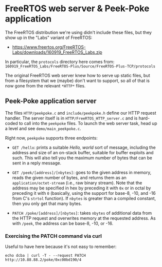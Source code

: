 # FreeRTOS web server & Peek-Poke application

The FreeRTOS distribution we're using didn't include these files, but
they show up in the "Labs" variant of FreeRTOS:

- https://www.freertos.org/FreeRTOS-Labs/downloads/160919_FreeRTOS_Labs.zip

In particular, the `protocols` directory here comes from:
`160919_FreeRTOS_Labs/FreeRTOS-Plus/Source/FreeRTOS-Plus-TCP/protocols`

The original FreeRTOS web server knew how to serve up static files, but from
a filesystem that we (maybe) don't want to support, so all of that is now
gone from the relevant `*HTTP*` files.

## Peek-Poke application server

The files `HTTP/peekpoke.c` and `include/peekpoke.h` define our HTTP request
handler. The server itself is in `HTTP/FreeRTOS_HTTP_server.c` and is
hard-coded to call into the `peekpoke` files.  To launch the web server
task, head up a level and see `demo/main_peekpoke.c`.

Right now, `peekpoke` supports three endpoints:

- `GET /hello`:  prints a suitable *Hello, world* sort of message, including the
  address and size of an on-stack buffer, suitable for buffer exploits and
  such. This will also tell you the maximum number of bytes that can be
  sent in a reply message.

- `GET /peek/[address]/[nbytes]`: goes to the given address in memory, reads
  the given number of bytes, and returns them as an
  `application/octet-stream` (i.e., raw binary stream). Note that the
  address may be specified in hex by preceding it with `0x` or in octal by
  preceding it with `0` (basically, using the support for base-8, -10, and
  -16 from C's `strtol` function). If `nbytes` is greater than a compiled
  constant, then you only get that many bytes.

- `PATCH /poke/[address]/[nbytes]`: takes `nbytes` of additional data from
  the HTTP request and overwrites memory at the requested address. As with
  `/peek`, the address can be base-8, -10, or -16.

### Exercising the PATCH command via curl

Useful to have here because it's not easy to remember:

`echo dcba | curl -T - --request PATCH http://10.88.88.2/poke/0xc00bd190/4`
